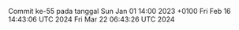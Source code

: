 Commit ke-55 pada tanggal Sun Jan 01 14:00 2023 +0100
Fri Feb 16 14:43:06 UTC 2024
Fri Mar 22 06:43:26 UTC 2024
